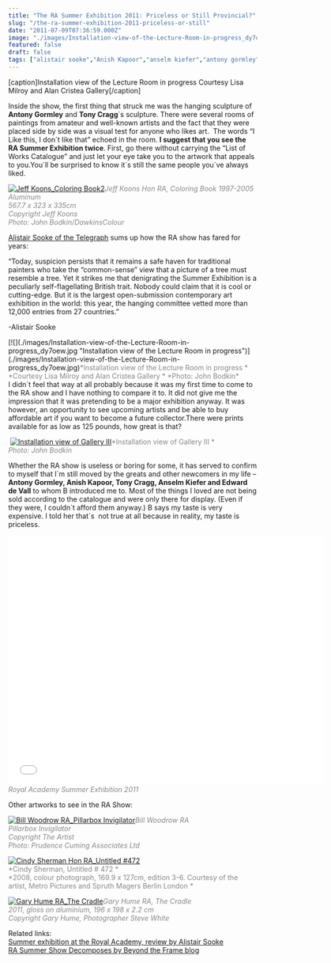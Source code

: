 ```yaml
---
title: "The RA Summer Exhibition 2011: Priceless or Still Provincial?"
slug: "/the-ra-summer-exhibition-2011-priceless-or-still"
date: "2011-07-09T07:36:59.000Z"
image: "./images/Installation-view-of-the-Lecture-Room-in-progress_dy7oew.jpg"
featured: false
draft: false
tags: ["alistair sooke","Anish Kapoor","anselm kiefer","antony gormley","bill woodrow","edward de vaal","Events","gary hume","RA summer exhibition 2011","Royal Academy of art","tony cragg","tracey emin"]
---
```


[caption]Installation view of the Lecture Room in progress Courtesy Lisa Milroy and Alan Cristea Gallery[/caption]

Inside the show, the first thing that struck me was the hanging sculpture of **Antony Gormley** and **Tony Cragg**´s sculpture. There were several rooms of paintings from amateur and well-known artists and the fact that they were placed side by side was a visual test for anyone who likes art.  The words “I Like this, I don´t like that” echoed in the room. **I suggest that you see the RA Summer Exhibition twice**. First, go there without carrying the “List of Works Catalogue” and just let your eye take you to the artwork that appeals to you.You´ll be surprised to know it´s still the same people you´ve always liked.

[![](./images/Jeff-Koons_Coloring-Book2_el2wt3.jpg "Jeff Koons_Coloring Book2")](./images/Jeff-Koons_Coloring-Book2_el2wt3.jpg)<span style="color: #888888;">*Jeff Koons Hon RA, Coloring Book 1997-2005 Aluminum*</span>  
<span style="color: #888888;">*567.7 x 323 x 335cm*</span>  
<span style="color: #888888;">*Copyright Jeff Koons*</span>  
<span style="color: #888888;">*Photo: John Bodkin/DawkinsColour*</span>

[Alistair Sooke of the Telegraph](http://www.telegraph.co.uk/culture/art/art-reviews/8562267/Summer-Exhibition-at-the-Royal-Academy-review.html "Alistair Sooke") sums up how the RA show has fared for years:

<div>“Today, suspicion persists that it remains a safe haven for traditional painters who take the “common-sense” view that a picture of a tree must resemble a tree. Yet it strikes me that denigrating the Summer Exhibition is a peculiarly self-flagellating British trait. Nobody could claim that it is cool or cutting-edge. But it is the largest open-submission contemporary art exhibition in the world: this year, the hanging committee vetted more than 12,000 entries from 27 countries.”

-Alistair Sooke

</div><div>[![](./images/Installation-view-of-the-Lecture-Room-in-progress_dy7oew.jpg "Installation view of the Lecture Room in progress")](./images/Installation-view-of-the-Lecture-Room-in-progress_dy7oew.jpg)<span style="color: #888888;">*Installation view of the Lecture Room in progress *</span>  
<span style="color: #888888;">*Courtesy Lisa Milroy and Alan Cristea Gallery *</span>  
<span style="color: #888888;">*Photo: John Bodkin*</span>

</div>I didn´t feel that way at all probably because it was my first time to come to the RA show and I have nothing to compare it to. It did not give me the impression that it was pretending to be a major exhibition anyway. It was however, an opportunity to see upcoming artists and be able to buy affordable art if you want to become a future collector.There were prints available for as low as 125 pounds, how great is that?

 [![](./images/Installation-view-of-Gallery-III_r7j771.jpg "Installation view of Gallery III")](./images/Installation-view-of-Gallery-III_r7j771.jpg)<span style="color: #888888;">*Installation view of Gallery III *</span>  
<span style="color: #888888;">*Photo: John Bodkin*</span>

Whether the RA show is useless or boring for some, it has served to confirm to myself that I´m still moved by the greats and other newcomers in my life – **Antony Gormley, Anish Kapoor, Tony Cragg, Anselm Kiefer and Edward de Vall** to whom B introduced me to. Most of the things I loved are not being sold according to the catalogue and were only there for display. (Even if they were, I couldn´t afford them anyway.) B says my taste is very expensive. I told her that´s  not true at all because in reality, my taste is priceless.

<span class="youtube"><iframe allowfullscreen="" class="youtube-player" frameborder="0" height="505" src="//www.youtube.com/embed/Hohytde1axU?wmode=transparent&fs=1&hl=en&modestbranding=1&iv_load_policy=3&showsearch=0&rel=0&theme=dark" title="YouTube video player" type="text/html" width="640"></iframe></span>  
<span style="color: #888888;">*Royal Academy Summer Exhibition 2011*</span>

Other artworks to see in the RA Show:

[![](./images/Bill-Woodrow-RA_Pillarbox-Invigilator_hfjbl2.jpg "Bill Woodrow RA_Pillarbox Invigilator")](./images/Bill-Woodrow-RA_Pillarbox-Invigilator_hfjbl2.jpg)*<span style="color: #888888;">Bill Woodrow RA </span>*  
*<span style="color: #888888;">Pillarbox Invigilator </span>*  
*<span style="color: #888888;">Copyright The Artist </span>*  
*<span style="color: #888888;">Photo: Prudence Cuming Associates Ltd</span>*

[![](./images/Cindy-Sherman-Hon-RA_Untitled-472_c5iqyd.jpg "Cindy Sherman Hon RA_Untitled #472")  
](./images/Cindy-Sherman-Hon-RA_Untitled-472_c5iqyd.jpg)<span style="color: #888888;">*Cindy Sherman, Untitled # 472 *</span>  
<span style="color: #888888;">*2008, colour photograph, 169.9 x 127cm, edition 3-6. Courtesy of the artist, Metro Pictures and Spruth Magers Berlin London *</span>

[![](./images/Gary-Hume-RA_The-Cradle_pqujdp.jpg "Gary Hume RA_The Cradle")](./images/Gary-Hume-RA_The-Cradle_pqujdp.jpg)*<span style="color: #888888;">Gary Hume RA, The Cradle </span>*  
*<span style="color: #888888;">2011, gloss on aluminium, 196 x 198 x 2.2 cm </span>*  
*<span style="color: #888888;">Copyright Gary Hume, Photographer Steve White</span>*

Related links:  
[Summer exhibition at the Royal Academy, review by Alistair Sooke](http://www.telegraph.co.uk/culture/art/art-reviews/8562267/Summer-Exhibition-at-the-Royal-Academy-review.html "Alistair Sooke")  
[RA Summer Show Decomposes by Beyond the Frame blog](http://belcheresque.wordpress.com/ "Beyond the Frame")



